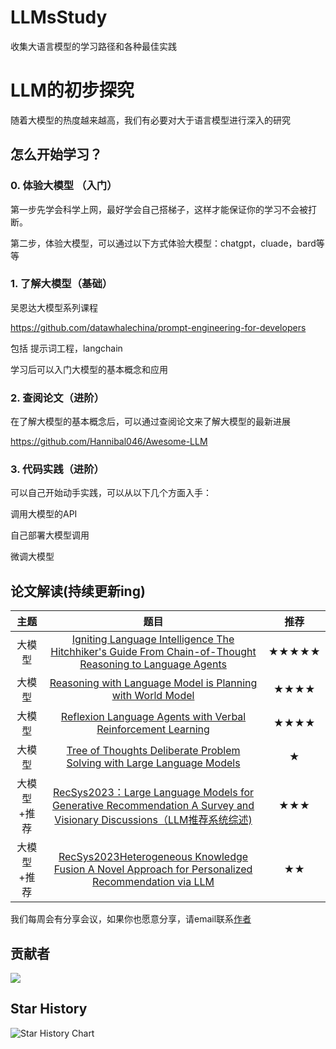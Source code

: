 # LLMsStudy
收集大语言模型的学习路径和各种最佳实践
# LLM的初步探究

随着大模型的热度越来越高，我们有必要对大于语言模型进行深入的研究

## 怎么开始学习？
### 0. 体验大模型 （入门）

第一步先学会科学上网，最好学会自己搭梯子，这样才能保证你的学习不会被打断。

第二步，体验大模型，可以通过以下方式体验大模型：chatgpt，cluade，bard等等

### 1. 了解大模型（基础）

吴恩达大模型系列课程

https://github.com/datawhalechina/prompt-engineering-for-developers

包括 提示词工程，langchain

学习后可以入门大模型的基本概念和应用


### 2. 查阅论文（进阶）

在了解大模型的基本概念后，可以通过查阅论文来了解大模型的最新进展

https://github.com/Hannibal046/Awesome-LLM

### 3. 代码实践（进阶）

可以自己开始动手实践，可以从以下几个方面入手：

调用大模型的API

自己部署大模型调用

微调大模型



## 论文解读(持续更新ing)

|    主题     |                             题目                             | 推荐  |
| :---------: | :----------------------------------------------------------: | :---: |
|   大模型    | [Igniting Language Intelligence The Hitchhiker's Guide From Chain-of-Thought Reasoning to Language Agents](https://github.com/XingYu-Zhong/LLMsStudy/blob/master/%E8%AE%BA%E6%96%87%E8%A7%A3%E8%AF%BB/%E5%A4%A7%E6%A8%A1%E5%9E%8B/Igniting%20Language%20Intelligence%20The%20Hitchhiker's%20Guide%20From%20Chain-of-Thought%20Reasoning%20to%20Language%20Agents.md) | ★★★★★ |
|   大模型    | [Reasoning with Language Model is Planning with World Model](https://github.com/XingYu-Zhong/LLMsStudy/blob/master/%E8%AE%BA%E6%96%87%E8%A7%A3%E8%AF%BB/%E5%A4%A7%E6%A8%A1%E5%9E%8B/Reasoning%20with%20Language%20Model%20is%20Planning%20with%20World%20Model.md) | ★★★★  |
|   大模型    | [Reflexion Language Agents with Verbal Reinforcement Learning](https://github.com/XingYu-Zhong/LLMsStudy/blob/master/%E8%AE%BA%E6%96%87%E8%A7%A3%E8%AF%BB/%E5%A4%A7%E6%A8%A1%E5%9E%8B/Reflexion%20Language%20Agents%20with%20Verbal%20Reinforcement%20Learning.md) | ★★★★  |
|   大模型    | [Tree of Thoughts Deliberate Problem Solving with Large Language Models](https://github.com/XingYu-Zhong/LLMsStudy/blob/master/%E8%AE%BA%E6%96%87%E8%A7%A3%E8%AF%BB/%E5%A4%A7%E6%A8%A1%E5%9E%8B/Tree%20of%20Thoughts%20Deliberate%20Problem%20Solving%20with%20Large%20Language%20Models.md) |   ★   |
| 大模型+推荐 | [RecSys2023：Large Language Models for Generative Recommendation A Survey and Visionary Discussions（LLM推荐系统综述)](https://github.com/XingYu-Zhong/LLMsStudy/blob/master/%E8%AE%BA%E6%96%87%E8%A7%A3%E8%AF%BB/%E5%A4%A7%E6%A8%A1%E5%9E%8B%2B%E6%8E%A8%E8%8D%90%E7%B3%BB%E7%BB%9F/RecSys2023%EF%BC%9ALarge%20Language%20Models%20for%20Generative%20Recommendation%20A%20Survey%20and%20Visionary%20Discussions%EF%BC%88LLM%E6%8E%A8%E8%8D%90%E7%B3%BB%E7%BB%9F%E7%BB%BC%E8%BF%B0%EF%BC%89.md) |  ★★★  |
| 大模型+推荐 | [RecSys2023Heterogeneous Knowledge Fusion A Novel Approach for Personalized Recommendation via LLM](https://github.com/XingYu-Zhong/LLMsStudy/blob/master/%E8%AE%BA%E6%96%87%E8%A7%A3%E8%AF%BB/%E5%A4%A7%E6%A8%A1%E5%9E%8B%2B%E6%8E%A8%E8%8D%90%E7%B3%BB%E7%BB%9F/RecSys2023Heterogeneous%20Knowledge%20Fusion%20A%20Novel%20Approach%20for%20Personalized%20Recommendation%20via%20LLM.md) |  ★★   |

我们每周会有分享会议，如果你也愿意分享，请email联系[作者](https://github.com/XingYu-Zhong)



## 贡献者

<a href="https://github.com/XingYu-Zhong/LLMsStudy/graphs/contributors">
  <img src="https://contrib.rocks/image?repo=XingYu-Zhong/LLMsStudy" />
</a>



## Star History

<picture>
  <source
    media="(prefers-color-scheme: dark)"
    srcset="
      https://api.star-history.com/svg?repos=XingYu-Zhong/LLMsStudy&type=Date&theme=dark
    "
  />
  <source
    media="(prefers-color-scheme: light)"
    srcset="
      https://api.star-history.com/svg?repos=XingYu-Zhong/LLMsStudy&type=Date
    "
  />
  <img
    alt="Star History Chart"
    src="https://api.star-history.com/svg?repos=XingYu-Zhong/LLMsStudy&type=Date"
  />
</picture>